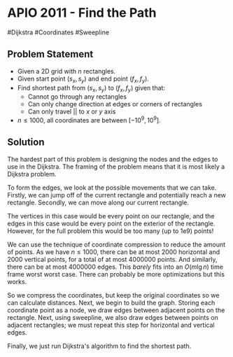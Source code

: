 # APIO 2011 - Find the Path
#Dijkstra #Coordinates #Sweepline 
## Problem Statement
- Given a 2D grid with $n$ rectangles.
- Given start point $(s_x, s_y)$ and end point $(f_x, f_y)$.
- Find shortest path from $(s_x, s_y)$ to $(f_x, f_y)$ given that:
	- Cannot go through any rectangles
	- Can only change direction at edges or corners of rectangles
	- Can only travel $||$ to $x$ or $y$ axis
- $n \leq 1000$, all coordinates are between $[-10^9, 10^9]$.
## Solution
The hardest part of this problem is designing the nodes and the edges to use in the Dijkstra. The framing of the problem means that it is most likely a Dijkstra problem.

To form the edges, we look at the possible movements that we can take. Firstly, we can jump off of the current rectangle and potentially reach a new rectangle. Secondly, we can move along our current rectangle.

The vertices in this case would be every point on our rectangle, and the edges in this case would be every point on the exterior of the rectangle. However, for the full problem this would be too many (up to 1e9) points!

We can use the technique of coordinate compression to reduce the amount of points. As we have $n \leq 1000$, there can be at most $2000$ horizontal and $2000$ vertical points, for a total of at most $4000000$ points. And similarly, there can be at most $4000000$ edges. This *barely* fits into an $O(m \lg n)$ time frame worst worst case. There can probably be more optimizations but this works.

So we compress the coordinates, but keep the original coordinates so we can calculate distances. Next, we begin to build the graph. Storing each coordinate point as a node, we draw edges between adjacent points on the rectangle. Next, using sweepline, we also draw edges between points on adjacent rectangles; we must repeat this step for horizontal and vertical edges.

Finally, we just run Dijkstra's algorithm to find the shortest path.